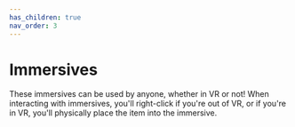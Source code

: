 ```yaml
---
has_children: true
nav_order: 3
---
```


# Immersives

These immersives can be used by anyone, whether in VR or not! When interacting with immersives, you'll right-click if you're out of VR, or if you're in VR, you'll physically place the item into the immersive.